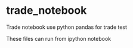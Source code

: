 # trade_notebook
Trade notebook use python pandas for trade test

These files can run from ipython notebook
